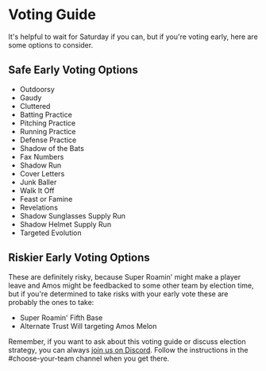 # Voting Guide

It's helpful to wait for Saturday if you can, but if you're voting early, here are some options to consider.

## Safe Early Voting Options

* Outdoorsy
* Gaudy
* Cluttered
* Batting Practice
* Pitching Practice
* Running Practice
* Defense Practice
* Shadow of the Bats
* Fax Numbers
* Shadow Run
* Cover Letters
* Junk Baller
* Walk It Off
* Feast or Famine
* Revelations
* Shadow Sunglasses Supply Run
* Shadow Helmet Supply Run
* Targeted Evolution

## Riskier Early Voting Options

These are definitely risky, because Super Roamin' might make a player leave and Amos might be feedbacked to some other team by election time, but if you're determined to take risks with your early vote these are probably the ones to take:

* Super Roamin' Fifth Base
* Alternate Trust Will targeting Amos Melon

Remember, if you want to ask about this voting guide or discuss election strategy, you can always [join us on Discord](https://discord.gg/3uFgJhu). Follow the instructions in the #choose-your-team channel when you get there.
